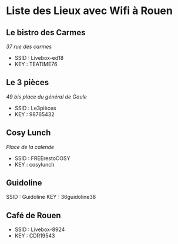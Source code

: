 # Liste des Lieux avec Wifi à Rouen

## Le bistro des Carmes
*37 rue des carmes*

- SSID	: Livebox-ed18
- KEY		: TEATIME76

## Le 3 pièces
*49 bis place du général de Gaule*

- SSID	: Le3pièces
- KEY	: 98765432

## Cosy Lunch
*Place de la calende*
- SSID	: FREErestoCOSY
- KEY	: cosylunch

## Guidoline
SSID : Guidoline
KEY	 : 36guidoline38

## Café de Rouen
- SSID : Livebox-8924
- KEY	 : CDR19543
